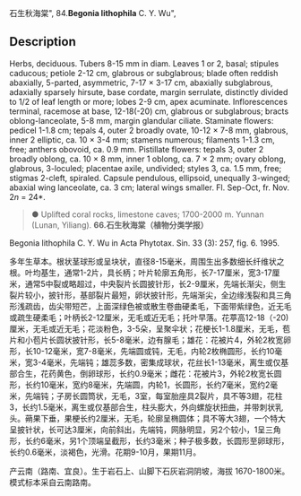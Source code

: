 石生秋海棠",
84.**Begonia lithophila** C. Y. Wu",

## Description
Herbs, deciduous. Tubers 8-15 mm in diam. Leaves 1 or 2, basal; stipules caducous; petiole 2-12 cm, glabrous or subglabrous; blade often reddish abaxially, 5-parted, asymmetric, 7-17 × 3-17 cm, abaxially subglabrous, adaxially sparsely hirsute, base cordate, margin serrulate, distinctly divided to 1/2 of leaf length or more; lobes 2-9 cm, apex acuminate. Inflorescences terminal, racemose at base, 12-18(-20) cm, glabrous or subglabrous; bracts oblong-lanceolate, 5-8 mm, margin glandular ciliate. Staminate flowers: pedicel 1-1.8 cm; tepals 4, outer 2 broadly ovate, 10-12 × 7-8 mm, glabrous, inner 2 elliptic, ca. 10 × 3-4 mm; stamens numerous; filaments 1-1.3 cm, free; anthers obovoid, ca. 0.9 mm. Pistillate flowers: tepals 3, outer 2 broadly oblong, ca. 10 × 8 mm, inner 1 oblong, ca. 7 × 2 mm; ovary oblong, glabrous, 3-loculed; placentae axile, undivided; styles 3, ca. 1.5 mm, free; stigmas 2-cleft, spiraled. Capsule pendulous, ellipsoid, unequally 3-winged; abaxial wing lanceolate, ca. 3 cm; lateral wings smaller. Fl. Sep-Oct, fr. Nov. 2*n* = 24*.

> ● Uplifted coral rocks, limestone caves; 1700-2000 m. Yunnan (Lunan, Yiliang).
**66.石生秋海棠（植物分类学报）**

Begonia lithophila C. Y. Wu in Acta Phytotax. Sin. 33 (3): 257, fig. 6. 1995.

多年生草本。根状茎球形或呈块状，直径8-15毫米，周围生出多数细长纤维状之根。叶均基生，通常1-2片，具长柄；叶片轮廓五角形，长7-17厘米，宽3-17厘米，通常5中裂或略超过，中央裂片长圆披针形，长2-9厘米，先端长渐尖，侧生裂片较小，披针形，基部裂片最短，卵状披针形，先端渐尖，全边缘浅裂和具三角形浅疏齿，齿尖带短芒，上面深绿色被或散生卷曲硬柔毛，下面带紫绿色，近无毛或疏生硬柔毛；叶柄长2-12厘米，无毛或近无毛；托叶早落。花葶高12-18（-20)厘米，无毛或近无毛；花淡粉色，3-5朵，呈聚伞状；花梗长1-1.8厘米，无毛，苞片和小苞片长圆状披针形，长5-8毫米，边有腺毛；雄花：花被片4，外轮2枚宽卵形，长10-12毫米，宽7-8毫米，先端圆或钝，无毛，内轮2枚椭圆形，长约10毫米，宽3-4毫米，先端钝；雄蕊多数，密集成球状，花丝长1-13毫米，离生或仅基部合生，花药黄色，倒卵球形，长约0.9毫米；雌花：花被片3，外轮2枚宽长圆形，长约10毫米，宽约8毫米，先端圆，内轮1，长圆形，长约7毫米，宽约2毫米，先端钝；子房长圆筒状，无毛，3室，每室胎座具2裂片，具不等3翅，花柱3，长约1.5毫米，离生或仅基部合生，柱头膨大，外向螺旋状扭曲，并带刺状乳头。蒴果下垂，果梗长约2厘米，无毛，轮廓呈椭圆体；具不等大3翅，一个特大呈披针状，长可达3厘米，向前斜出，先端钝，网脉明显，另2个较小，1呈三角形，长约6毫米，另1个顶端呈截形，长约3毫米；种子极多数，长圆形至卵球形，长约0.6毫米，淡褐色，光滑。花期9-10月，果期11月。

产云南（路南、宜良）。生于岩石上、山脚下石灰岩洞阴坡，海拔 1670-1800米。模式标本采自云南路南。
